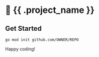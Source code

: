 # :partying_face: {{ .project_name }}

## Get Started

```
go mod init github.com/OWNER/REPO
```

Happy coding!
